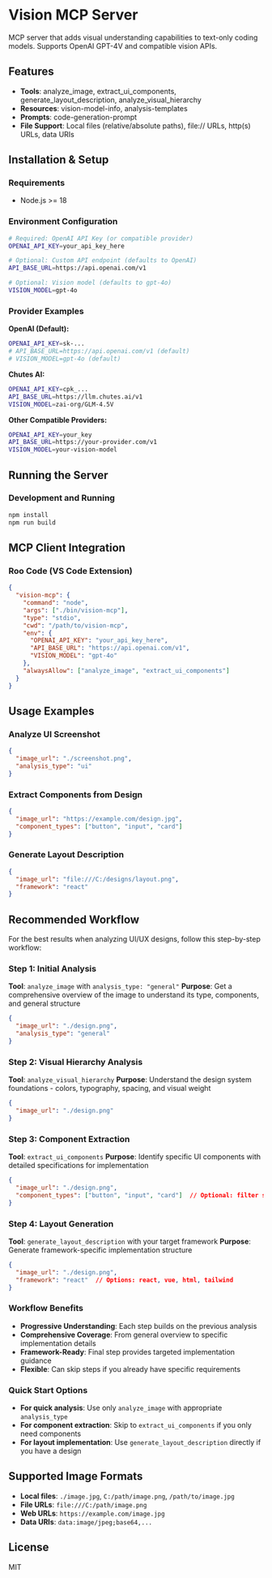 # Vision MCP Server

MCP server that adds visual understanding capabilities to text-only coding models. Supports OpenAI GPT-4V and compatible vision APIs.

## Features
- **Tools**: analyze_image, extract_ui_components, generate_layout_description, analyze_visual_hierarchy
- **Resources**: vision-model-info, analysis-templates  
- **Prompts**: code-generation-prompt
- **File Support**: Local files (relative/absolute paths), file:// URLs, http(s) URLs, data URIs

## Installation & Setup

### Requirements
- Node.js >= 18

### Environment Configuration
```bash
# Required: OpenAI API Key (or compatible provider)
OPENAI_API_KEY=your_api_key_here

# Optional: Custom API endpoint (defaults to OpenAI)
API_BASE_URL=https://api.openai.com/v1

# Optional: Vision model (defaults to gpt-4o)
VISION_MODEL=gpt-4o
```

### Provider Examples

**OpenAI (Default):**
```bash
OPENAI_API_KEY=sk-...
# API_BASE_URL=https://api.openai.com/v1 (default)
# VISION_MODEL=gpt-4o (default)
```

**Chutes AI:**
```bash
OPENAI_API_KEY=cpk_...
API_BASE_URL=https://llm.chutes.ai/v1
VISION_MODEL=zai-org/GLM-4.5V
```

**Other Compatible Providers:**
```bash
OPENAI_API_KEY=your_key
API_BASE_URL=https://your-provider.com/v1
VISION_MODEL=your-vision-model
```

## Running the Server

### Development and Running
```bash
npm install
npm run build
```

## MCP Client Integration

### Roo Code (VS Code Extension)
```json
{
  "vision-mcp": {
    "command": "node",
    "args": ["./bin/vision-mcp"],
    "type": "stdio",
    "cwd": "/path/to/vision-mcp",
    "env": {
      "OPENAI_API_KEY": "your_api_key_here",
      "API_BASE_URL": "https://api.openai.com/v1",
      "VISION_MODEL": "gpt-4o"
    },
    "alwaysAllow": ["analyze_image", "extract_ui_components"]
  }
}
```

## Usage Examples

### Analyze UI Screenshot
```json
{
  "image_url": "./screenshot.png",
  "analysis_type": "ui"  
}
```

### Extract Components from Design
```json
{
  "image_url": "https://example.com/design.jpg",
  "component_types": ["button", "input", "card"]
}
```

### Generate Layout Description
```json
{
  "image_url": "file:///C:/designs/layout.png",
  "framework": "react"
}
```

## Recommended Workflow

For the best results when analyzing UI/UX designs, follow this step-by-step workflow:

### Step 1: Initial Analysis
**Tool**: `analyze_image` with `analysis_type: "general"`
**Purpose**: Get a comprehensive overview of the image to understand its type, components, and general structure
```json
{
  "image_url": "./design.png",
  "analysis_type": "general"
}
```

### Step 2: Visual Hierarchy Analysis
**Tool**: `analyze_visual_hierarchy`
**Purpose**: Understand the design system foundations - colors, typography, spacing, and visual weight
```json
{
  "image_url": "./design.png"
}
```

### Step 3: Component Extraction
**Tool**: `extract_ui_components`
**Purpose**: Identify specific UI components with detailed specifications for implementation
```json
{
  "image_url": "./design.png",
  "component_types": ["button", "input", "card"]  // Optional: filter specific components
}
```

### Step 4: Layout Generation
**Tool**: `generate_layout_description` with your target framework
**Purpose**: Generate framework-specific implementation structure
```json
{
  "image_url": "./design.png",
  "framework": "react"  // Options: react, vue, html, tailwind
}
```

### Workflow Benefits
- **Progressive Understanding**: Each step builds on the previous analysis
- **Comprehensive Coverage**: From general overview to specific implementation details
- **Framework-Ready**: Final step provides targeted implementation guidance
- **Flexible**: Can skip steps if you already have specific requirements

### Quick Start Options
- **For quick analysis**: Use only `analyze_image` with appropriate `analysis_type`
- **For component extraction**: Skip to `extract_ui_components` if you only need components
- **For layout implementation**: Use `generate_layout_description` directly if you have a design

## Supported Image Formats
- **Local files**: `./image.jpg`, `C:/path/image.png`, `/path/to/image.jpg`
- **File URLs**: `file:///C:/path/image.png`
- **Web URLs**: `https://example.com/image.jpg`
- **Data URIs**: `data:image/jpeg;base64,...`

## License
MIT
